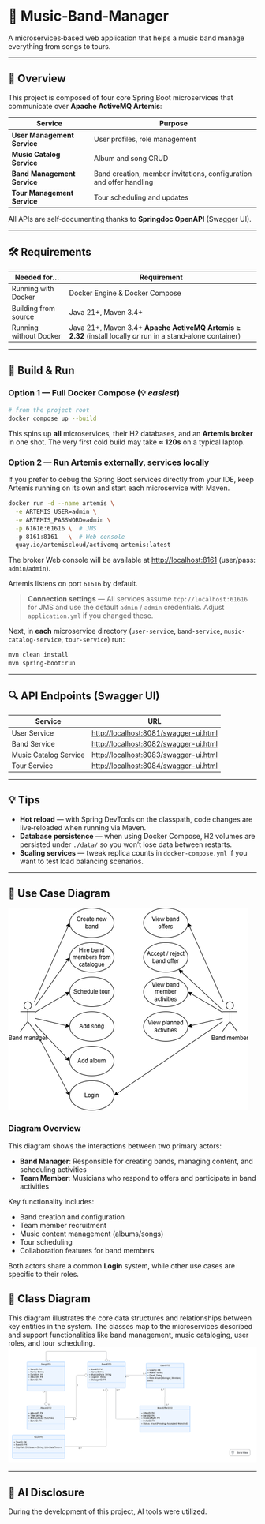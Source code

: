 # 🎸 Music‑Band‑Manager

A microservices‑based web application that helps a music band manage everything from songs to tours.

---

## 📖 Overview

This project is composed of four core Spring Boot microservices that communicate over **Apache ActiveMQ Artemis**:

| Service                     | Purpose                                                             |
| --------------------------- |---------------------------------------------------------------------|
| **User Management Service** | User profiles, role management                                      |
| **Music Catalog Service**   | Album and song CRUD                                                 |
| **Band Management Service** | Band creation, member invitations, configuration and offer handling |
| **Tour Management Service** | Tour scheduling and updates                                         |

All APIs are self‑documenting thanks to **Springdoc OpenAPI** (Swagger UI).

---


## 🛠 Requirements

| Needed for…            | Requirement                                                                                                   |
| ---------------------- |---------------------------------------------------------------------------------------------------------------|
| Running with Docker    | Docker Engine & Docker Compose                                                                                |
| Building from source   | Java 21+, Maven 3.4+                                                                                          |
| Running without Docker | Java 21+, Maven 3.4+ **Apache ActiveMQ Artemis ≥ 2.32** (install locally *or* run in a stand‑alone container) |

---

## 🚀 Build & Run

### Option 1 — **Full Docker Compose** (💡 *easiest*)

```bash
# from the project root
docker compose up --build
```

This spins up **all** microservices, their H2 databases, and an **Artemis broker** in one shot. The very first cold build may take **≈ 120s** on a typical laptop.

### Option 2 — **Run Artemis externally, services locally**

If you prefer to debug the Spring Boot services directly from your IDE, keep Artemis running on its own and start each microservice with Maven.

```bash
docker run -d --name artemis \
  -e ARTEMIS_USER=admin \
  -e ARTEMIS_PASSWORD=admin \
  -p 61616:61616 \  # JMS
  -p 8161:8161   \  # Web console
  quay.io/artemiscloud/activemq-artemis:latest
```

The broker Web console will be available at [http://localhost:8161](http://localhost:8161) (user/pass: `admin`/`admin`).


Artemis listens on port `61616` by default.

> **Connection settings** — All services assume `tcp://localhost:61616` for JMS and use the default `admin` / `admin` credentials. Adjust `application.yml` if you changed these.

Next, in **each** microservice directory (`user-service`, `band-service`, `music-catalog-service`, `tour-service`) run:

```bash
mvn clean install
mvn spring-boot:run
```

---

## 🔍 API Endpoints (Swagger UI)

| Service               | URL                                                                            |
| --------------------- | ------------------------------------------------------------------------------ |
| User Service          | [http://localhost:8081/swagger-ui.html](http://localhost:8081/swagger-ui.html) |
| Band Service          | [http://localhost:8082/swagger-ui.html](http://localhost:8082/swagger-ui.html) |
| Music Catalog Service | [http://localhost:8083/swagger-ui.html](http://localhost:8083/swagger-ui.html) |
| Tour Service          | [http://localhost:8084/swagger-ui.html](http://localhost:8084/swagger-ui.html) |

---

## 💡 Tips

- **Hot reload** — with Spring DevTools on the classpath, code changes are live‑reloaded when running via Maven.
- **Database persistence** — when using Docker Compose, H2 volumes are persisted under `./data/` so you won’t lose data between restarts.
- **Scaling services** — tweak replica counts in `docker-compose.yml` if you want to test load balancing scenarios.

---

## 📌 Use Case Diagram
![Use case diagram](assets/UsecaseDiagram.png)

### Diagram Overview
This diagram shows the interactions between two primary actors:
- **Band Manager**: Responsible for creating bands, managing content, and scheduling activities
- **Team Member**: Musicians who respond to offers and participate in band activities

Key functionality includes:
- Band creation and configuration
- Team member recruitment
- Music content management (albums/songs)
- Tour scheduling
- Collaboration features for band members

Both actors share a common **Login** system, while other use cases are specific to their roles.


## 🧬 Class Diagram
This diagram illustrates the core data structures and relationships between key entities in the system. The classes map to the microservices described and support functionalities like band management, music cataloging, user roles, and tour scheduling.
![Class diagram](assets/ClassDiagram.png)

---

## 📝 AI Disclosure

During the development of this project, AI tools were utilized.

